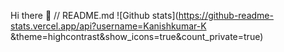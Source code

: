  Hi there 👋
 // README.md
![Github stats](https://github-readme-stats.vercel.app/api?username=Kanishkumar-K &theme=highcontrast&show_icons=true&count_private=true)
